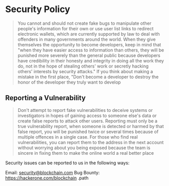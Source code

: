 # Security Policy
>You cannot and should not create fake bugs to manipulate other people's information for their own or use user list links to redirect electronic wallets, which are currently supported by law to deal with offenders in many governments around the world. When they give themselves the opportunity to become developers, keep in mind that "when they have easier access to information than others, they will be punished more severely than the general public because developers have credibility in their honesty and integrity in doing all the work they do, not in the hope of stealing others' work or secretly hacking others' interests by security attacks." If you think about making a mistake in the first place, "Don't become a developer to destroy the honor of the developer they truly want to develop

## Reporting a Vulnerability
>Don't attempt to report fake vulnerabilities to deceive systems or investigators in hopes of gaining access to someone else's data or create false reports to attack other users. Reporting must only be a true vulnerability report, when someone is detected or harmed by that false report, you will be punished twice or several times because of multiple offences in a single case. For those who find real vulnerabilities, you can report them to the address in the next account without worrying about you being exposed because the team is sincere in fixing them to make the online world a real better place

Security issues can be reported to us in the following ways:

Email: security@blockchain.com
Bug Bounty: https://hackerone.com/blockchain
.path
